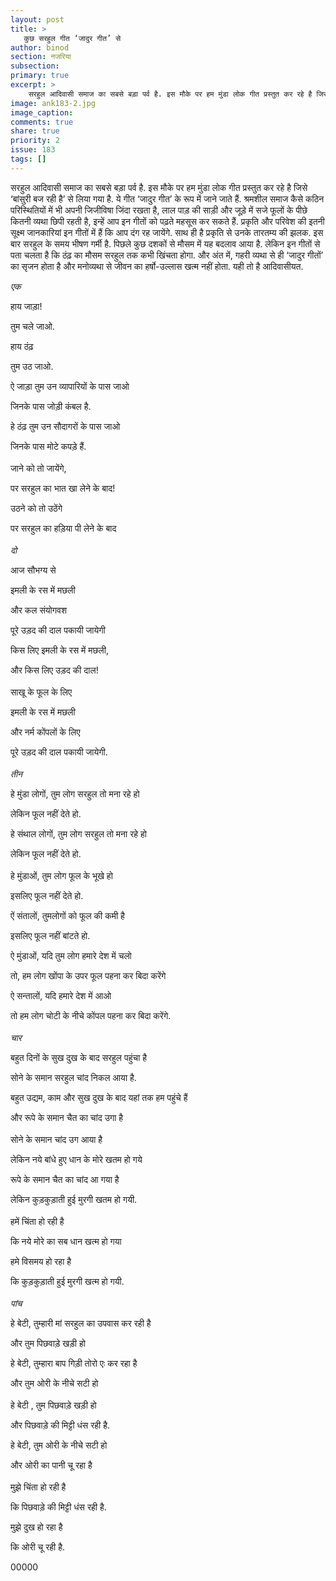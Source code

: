 ```yaml
---
layout: post
title: >
   कुछ सरहुल गीत ‘जादुर गीत’ से
author: binod
section: नजरिया
subsection:
primary: true
excerpt: >
    सरहुल आदिवासी समाज का सबसे बड़ा पर्व है. इस मौके पर हम मुंडा लोक गीत प्रस्तुत कर रहे है जिसे ‘बांसुरी बज रही है’ से लिया गया है. ये गीत ‘जादुर गीत’ के रूप में जाने जाते हैं. श्रमशील समाज कैसे कठिन परिस्थितियों में भी अपनी जिजीविषा जिंदा रखता है, लाल पाड़ की साड़ी और जूड़े में सजे फूलों के पीछे कितनी व्यथा छिपी रहती है, इन्हें आप इन गीतों को पढ़ते महसूस कर सकते हैं.
image: ank183-2.jpg
image_caption: 
comments: true
share: true
priority: 2
issue: 183
tags: []
---
```


सरहुल आदिवासी समाज का सबसे बड़ा पर्व है. इस मौके पर हम मुंडा लोक गीत प्रस्तुत कर रहे है जिसे ‘बांसुरी बज रही है’ से लिया गया है. ये गीत ‘जादुर गीत’ के रूप में जाने जाते हैं. श्रमशील समाज कैसे कठिन परिस्थितियों में भी अपनी जिजीविषा जिंदा रखता है, लाल पाड़ की साड़ी और जूड़े में सजे फूलों के पीछे कितनी व्यथा छिपी रहती है, इन्हें आप इन गीतों को पढ़ते महसूस कर सकते हैं. प्रकृति और परिवेश की इतनी सूक्ष्म जानकारियां इन गीतों में हैं कि आप दंग रह जायेंगे. साथ ही है प्रकृति से उनके तारतम्य की झलक. इस बार सरहुल के समय भीषण गर्मी है. पिछले कुछ दशकों से मौसम में यह बदलाव आया है. लेकिन इन गीतों से पता चलता है कि ठंढ़ का मौसम सरहुल तक कभी खिंचता होगा.
और अंत में, गहरी व्यथा से ही ‘जादुर गीतों’ का सृजन होता है और मनोव्यथा से जीवन का हर्षो-उल्लास खत्म नहीं होता. यही तो है आदिवासीयत.

*एक*

हाय जाड़ा!

तुम चले जाओ.

हाय ठंढ़

तुम उठ जाओ.

ऐ जाड़ा तुम उन व्यापारियों के पास जाओ

जिनके पास जोड़ी कंबल है.

हे ठंढ़ तुम उन सौदागरों के पास जाओ

जिनके पास मोटे कपड़े हैं.
<br/><br/>
जाने को तो जायेंगे,

पर सरहुल का भात खा लेने के बाद!

उठने को तो उठेंगे

पर सरहुल का हड़िया पी लेने के बाद
<br/><br/>
*दो*

आज सौभग्य से

इमली के रस में मछली

और कल संयोगवश

पूरे उड़द की दाल पकायी जायेगी

किस लिए इमली के रस में मछली,

और किस लिए उड़द की दाल!
<br/><br/>
साखू के फूल के लिए

इमली के रस में मछली

और नर्म कोंपलों के लिए

पूरे उड़द की दाल पकायी जायेगी.
<br/><br/>
*तीन*

हे मुंडा लोगों, तुम लोग सरहुल तो मना रहे हो

लेकिन फूल नहीं देते हो.

हे संथाल लोगों, तुम लोग सरहुल तो मना रहे हो

लेकिन फूल नहीं देते हो.
<br/><br/>
हे मुंडाओं, तुम लोग फूल के भूखे हो

इसलिए फूल नहीं देते हो.

ऐं संतालों, तुमलोगों को फूल की कमी है

इसलिए फूल नहीं बांटते हो.

ऐ मुंडाओं, यदि तुम लोग हमारे देश में चलो

तो, हम लोग खोंपा के उपर फूल पहना कर बिदा करेंगे

ऐ सन्तालों, यदि हमारे देश में आओ

तो हम लोग चोटी के नीचे कोंपल पहना कर बिदा करेंगे.
<br/><br/>
*चार*

बहुत दिनों के सुख दुख के बाद सरहुल पहुंचा है

सोने के समान सरहुल चांद निकल आया है.

बहुत उद्यम, काम और सुख दुख के बाद यहां तक हम पहुंचे हैं

और रूपे के समान चैत का चांद उगा है
<br/><br/>
सोने के समान चांद उग आया है

लेकिन नये बांधे हुए धान के मोरे खतम हो गये

रूपे के समान चैत का चांद आ गया है

लेकिन कुड़कुड़ाती हुई मुरगी खतम हो गयी.
<br/><br/>
हमें चिंता हो रही है

कि नये मोरे का सब धान खत्म हो गया

हमे विसमय हो रहा है

कि कुड़कुड़ाती हुई मुरगी खत्म हो गयी.
<br/><br/>
*पांच*

हे बेटी, तुम्हारी मां सरहुल का उपवास कर रही है

और तुम पिछवाड़े खड़ी हो

हे बेटी, तुम्हारा बाप गिड़ी तोरो एः कर रहा है

और तुम ओरी के नीचे सटी हो
<br/><br/>
हे बेटी , तुम पिछवाड़े खड़ी हो

और पिछवाड़े की मिट्टी धंस रही है.

हे बेटी, तुम ओरी के नीचे सटी हो

और ओरी का पानी चू रहा है
<br/><br/>
मुझे चिंता हो रही है

कि पिछवाड़े की मिट्टी धंस रही है.

मुझे दुख हो रहा है

कि ओरी चू रही है.

00000